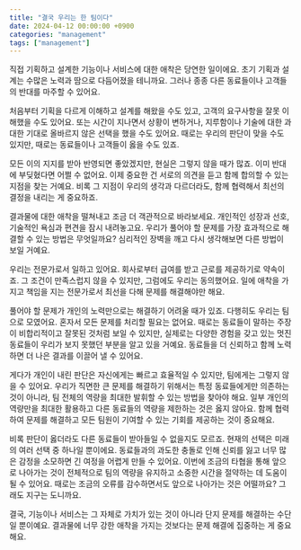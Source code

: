 ```yaml
---
title: "결국 우리는 한 팀이다"
date: 2024-04-12 00:00:00 +0900
categories: "management"
tags: ["management"]
---
```


직접 기획하고 설계한 기능이나 서비스에 대한 애착은 당연한 일이에요. 초기 기획과 설계는 수많은 노력과 땀으로 다듬어졌을 테니까요. 그러나 종종 다른 동료들이나 고객들의 반대를 마주할 수 있어요.

처음부터 기획을 다르게 이해하고 설계를 해왔을 수도 있고, 고객의 요구사항을 잘못 이해했을 수도 있어요. 또는 시간이 지나면서 상황이 변하거나, 지루함이나 기술에 대한 과대한 기대로 올바르지 않은 선택을 했을 수도 있어요. 때로는 우리의 판단이 맞을 수도 있지만, 때로는 동료들이나 고객들이 옳을 수도 있죠.

모든 이의 지지를 받아 반영되면 좋았겠지만, 현실은 그렇지 않을 때가 많죠. 이미 반대에 부딪혔다면 어쩔 수 없어요. 이제 중요한 건 서로의 의견을 듣고 함께 합의할 수 있는 지점을 찾는 거예요. 비록 그 지점이 우리의 생각과 다르더라도, 함께 협력해서 최선의 결정을 내리는 게 중요하죠.

결과물에 대한 애착을 떨쳐내고 조금 더 객관적으로  바라보세요. 개인적인 성장과 선호, 기술적인 욕심과 편견을 잠시 내려놓고요. 우리가 풀어야 할 문제를 가장 효과적으로 해결할 수 있는 방법은 무엇일까요? 심리적인 장벽을 깨고 다시 생각해보면 다른 방법이 보일 거예요.

우리는 전문가로서 일하고 있어요. 회사로부터 급여를 받고 근로를 제공하기로 약속이죠. 그 조건이 만족스럽지 않을 수 있지만, 그럼에도 우리는 동의했어요. 일에 애착을 가지고 책임을 지는 전문가로서 최선을 다해 문제를 해결해야만 해요.

풀어야 할 문제가 개인의 노력만으로는 해결하기 어려울 때가 있죠. 다행히도 우리는 팀으로 모였어요. 혼자서 모든 문제를 처리할 필요는 없어요. 때로는 동료들이 말하는 주장이 비합리적이고 잘못된 것처럼 보일 수 있지만, 실제로는 다양한 경험을 갖고 있는 멋진 동료들이 우리가 보지 못했던 부분을 알고 있을 거예요. 동료들을 더 신뢰하고 함께 노력하면 더 나은 결과를 이끌어 낼 수 있어요.

게다가 개인이 내린 판단은 자신에게는 빠르고 효율적일 수 있지만, 팀에게는 그렇지 않을 수 있어요. 우리가 직면한 큰 문제를 해결하기 위해서는 특정 동료들에게만 의존하는 것이 아니라, 팀 전체의 역량을 최대한 발휘할 수 있는 방법을 찾아야 해요. 일부 개인의 역량만을 최대한 활용하고 다른 동료들의 역량을 제한하는 것은 옳지 않아요. 함께 협력하여 문제를 해결하고 모든 팀원이 기여할 수 있는 기회를 제공하는 것이 중요해요.

비록 판단이 옳더라도 다른 동료들이 받아들일 수 없을지도 모르죠. 현재의 선택은 미래의 여러 선택 중 하나일 뿐이에요. 동료들과의 과도한 충돌로 인해 신뢰를 잃고 너무 많은 감정을 소모하면 긴 여정을 어렵게 만들 수 있어요. 이번에 조금의 타협을 통해 앞으로 나아가는 것이 전체적으로 팀의 역량을 유지하고 소중한 시간을 절약하는 데 도움이 될 수 있어요. 때로는 조금의 오류를 감수하면서도 앞으로 나아가는 것은 어떨까요? 그래도 지구는 도니까요.

결국, 기능이나 서비스는 그 자체로 가치가 있는 것이 아니라 단지 문제를 해결하는 수단일 뿐이예요. 결과물에 너무 강한 애착을 가지는 것보다는 문제 해결에 집중하는 게 중요해요.
